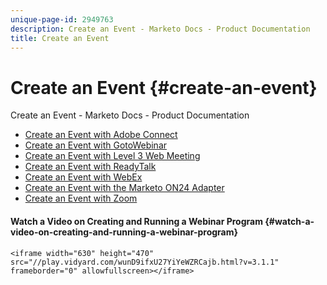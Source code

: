 ```yaml
---
unique-page-id: 2949763
description: Create an Event - Marketo Docs - Product Documentation
title: Create an Event
---
```


# Create an Event {#create-an-event}

Create an Event - Marketo Docs - Product Documentation

* [Create an Event with Adobe Connect](create-an-event/create-an-event-with-adobe-connect.md)
* [Create an Event with GotoWebinar](create-an-event/create-an-event-with-gotowebinar.md)
* [Create an Event with Level 3 Web Meeting](create-an-event/create-an-event-with-level-3-web-meeting.md)
* [Create an Event with ReadyTalk](create-an-event/create-an-event-with-readytalk.md)
* [Create an Event with WebEx](create-an-event/create-an-event-with-webex.md)
* [Create an Event with the Marketo ON24 Adapter](create-an-event/create-an-event-with-the-marketo-on24-adapter.md)
* [Create an Event with Zoom](create-an-event/create-an-event-with-zoom.md)

#### Watch a Video on Creating and Running a Webinar Program {#watch-a-video-on-creating-and-running-a-webinar-program}

`<iframe width="630" height="470" src="//play.vidyard.com/wunD9ifxU27YiYeWZRCajb.html?v=3.1.1" frameborder="0" allowfullscreen></iframe>`  